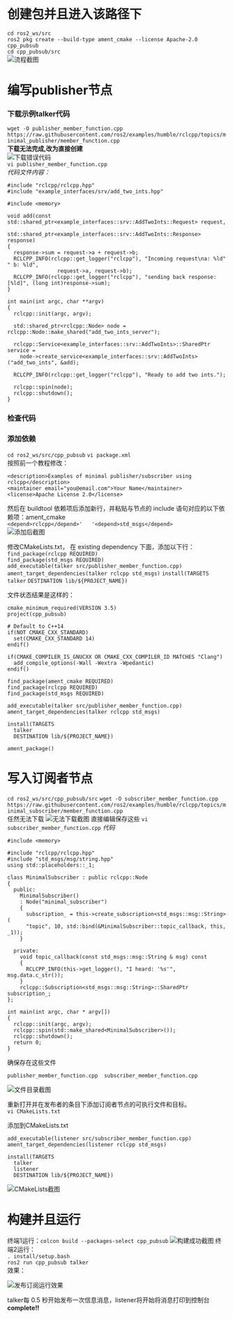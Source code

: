 # 创建包并且进入该路径下  
`cd ros2_ws/src`  
`ros2 pkg create --build-type ament_cmake --license Apache-2.0 cpp_pubsub`  
`cd cpp_pubsub/src`  
![流程截图](src/26.png)  

# 编写publisher节点  
### 下载示例talker代码
`wget -O publisher_member_function.cpp https://raw.githubusercontent.com/ros2/examples/humble/rclcpp/topics/minimal_publisher/member_function.cpp`  
**下载无法完成,改为直接创建**	
![下载错误代码](src/27.png)	
`vi publisher_member_function.cpp`  
*代码文件内容：*  
```
#include "rclcpp/rclcpp.hpp"
#include "example_interfaces/srv/add_two_ints.hpp"

#include <memory>

void add(const std::shared_ptr<example_interfaces::srv::AddTwoInts::Request> request,
          std::shared_ptr<example_interfaces::srv::AddTwoInts::Response>      response)
{
  response->sum = request->a + request->b;
  RCLCPP_INFO(rclcpp::get_logger("rclcpp"), "Incoming request\na: %ld" " b: %ld",
                request->a, request->b);
  RCLCPP_INFO(rclcpp::get_logger("rclcpp"), "sending back response: [%ld]", (long int)response->sum);
}

int main(int argc, char **argv)
{
  rclcpp::init(argc, argv);

  std::shared_ptr<rclcpp::Node> node = rclcpp::Node::make_shared("add_two_ints_server");

  rclcpp::Service<example_interfaces::srv::AddTwoInts>::SharedPtr service =
    node->create_service<example_interfaces::srv::AddTwoInts>("add_two_ints", &add);

  RCLCPP_INFO(rclcpp::get_logger("rclcpp"), "Ready to add two ints.");

  rclcpp::spin(node);
  rclcpp::shutdown();
}
```
### 检查代码  
### 添加依赖  
`cd ros2_ws/src/cpp_pubsub`
`vi package.xml`  
按照前一个教程修改：  
```
<description>Examples of minimal publisher/subscriber using rclcpp</description>
<maintainer email="you@email.com">Your Name</maintainer>
<license>Apache License 2.0</license>
```

然后在 buildtool 依赖项后添加新行，并粘贴与节点的 include 语句对应的以下依赖项：ament_cmake  
`<depend>rclcpp</depend>'  
'<depend>std_msgs</depend>`  
![添加后截图](src/28.png)

修改CMakeLists.txt， 在 existing dependency 下面，添加以下行：  
`find_package(rclcpp REQUIRED)`  
`find_package(std_msgs REQUIRED)`  
`add_executable(talker src/publisher_member_function.cpp)`
`ament_target_dependencies(talker rclcpp std_msgs)`
`install(TARGETS`
`talker`
`DESTINATION lib/${PROJECT_NAME})`

文件状态结果是这样的：
```
cmake_minimum_required(VERSION 3.5)
project(cpp_pubsub)

# Default to C++14
if(NOT CMAKE_CXX_STANDARD)
  set(CMAKE_CXX_STANDARD 14)
endif()

if(CMAKE_COMPILER_IS_GNUCXX OR CMAKE_CXX_COMPILER_ID MATCHES "Clang")
  add_compile_options(-Wall -Wextra -Wpedantic)
endif()

find_package(ament_cmake REQUIRED)
find_package(rclcpp REQUIRED)
find_package(std_msgs REQUIRED)

add_executable(talker src/publisher_member_function.cpp)
ament_target_dependencies(talker rclcpp std_msgs)

install(TARGETS
  talker
  DESTINATION lib/${PROJECT_NAME})

ament_package()
```
# 写入订阅者节点
`cd ros2_ws/src/cpp_pubsub/src`
`wget -O subscriber_member_function.cpp https://raw.githubusercontent.com/ros2/examples/humble/rclcpp/topics/minimal_subscriber/member_function.cpp`  
任然无法下载
![无法下载截图](src/29.png) 
直接编辑保存这些
`vi subscriber_member_function.cpp` 
*代码*
```
#include <memory>

#include "rclcpp/rclcpp.hpp"
#include "std_msgs/msg/string.hpp"
using std::placeholders::_1;

class MinimalSubscriber : public rclcpp::Node
{
  public:
    MinimalSubscriber()
    : Node("minimal_subscriber")
    {
      subscription_ = this->create_subscription<std_msgs::msg::String>(
      "topic", 10, std::bind(&MinimalSubscriber::topic_callback, this, _1));
    }

  private:
    void topic_callback(const std_msgs::msg::String & msg) const
    {
      RCLCPP_INFO(this->get_logger(), "I heard: '%s'", msg.data.c_str());
    }
    rclcpp::Subscription<std_msgs::msg::String>::SharedPtr subscription_;
};

int main(int argc, char * argv[])
{
  rclcpp::init(argc, argv);
  rclcpp::spin(std::make_shared<MinimalSubscriber>());
  rclcpp::shutdown();
  return 0;
}
```

确保存在这些文件
```
publisher_member_function.cpp  subscriber_member_function.cpp
```
![文件目录截图](src/30.png)  

重新打开并在发布者的条目下添加订阅者节点的可执行文件和目标。  
`vi CMakeLists.txt`

添加到CMakeLists.txt

```
add_executable(listener src/subscriber_member_function.cpp)
ament_target_dependencies(listener rclcpp std_msgs)

install(TARGETS
  talker
  listener
  DESTINATION lib/${PROJECT_NAME})
```
![CMakeLists截图](src/31.png)

# 构建并且运行
终端1运行：`colcon build --packages-select cpp_pubsub`
![构建成功截图](src/32.png)
终端2运行：  
`. install/setup.bash`  
`ros2 run cpp_pubsub talker`  
效果：

![发布订阅运行效果](src/33.png)

talker每 0.5 秒开始发布一次信息消息，listener将开始将消息打印到控制台  
**complete!!**
